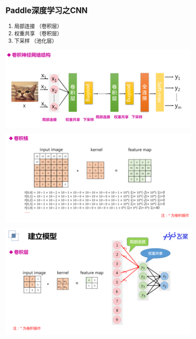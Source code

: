 ## Paddle深度学习之CNN
1. 局部连接 （卷积层）
2. 权重共享 （卷积层）
3. 下采样   （池化层）

![Page0](https://github.com/zhukuixi/AshenOne/blob/master/PaddleDeepLearning/image/CNN_1.png)

![Page0](https://github.com/zhukuixi/AshenOne/blob/master/PaddleDeepLearning/image/CNN_2.png)

![Page0](https://github.com/zhukuixi/AshenOne/blob/master/PaddleDeepLearning/image/CNN_3.png)